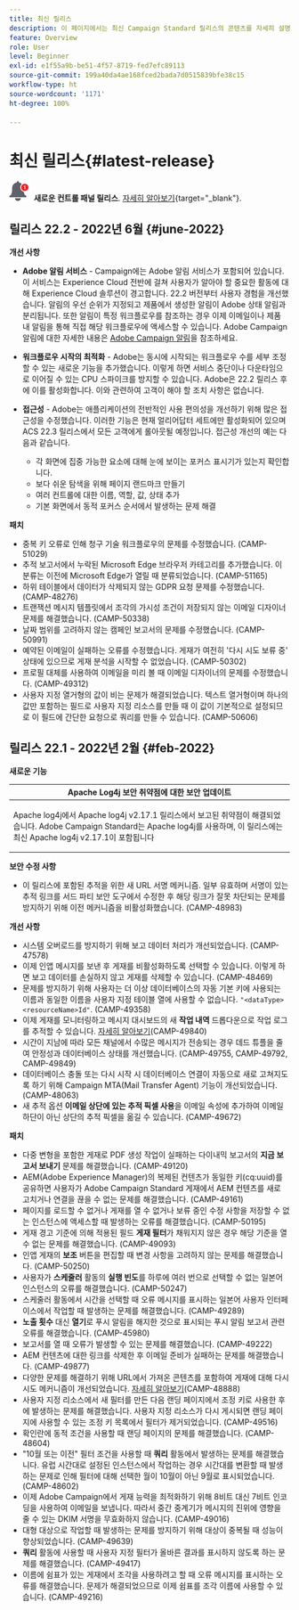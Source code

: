 ```yaml
---
title: 최신 릴리스
description: 이 페이지에서는 최신 Campaign Standard 릴리스의 콘텐츠를 자세히 설명합니다
feature: Overview
role: User
level: Beginner
exl-id: e1f55a9b-be51-4f57-8719-fed7efc89113
source-git-commit: 199a40da4ae168fced2bada7d0515839bfe38c15
workflow-type: ht
source-wordcount: '1171'
ht-degree: 100%

---
```



# 최신 릴리스{#latest-release}

![컨트롤 패널](assets/do-not-localize/cp-icon.png) **새로운 컨트롤 패널 릴리스**. [자세히 알아보기](https://experienceleague.adobe.com/docs/control-panel/using/release-notes.html?lang=ko){target=&quot;_blank&quot;}.


## 릴리스 22.2 - 2022년 6월 {#june-2022}

**개선 사항**

* **Adobe 알림 서비스** - Campaign에는 Adobe 알림 서비스가 포함되어 있습니다. 이 서비스는 Experience Cloud 전반에 걸쳐 사용자가 알아야 할 중요한 활동에 대해 Experience Cloud 솔루션이 경고합니다. 22.2 버전부터 사용자 경험을 개선했습니다. 알림의 우선 순위가 지정되고 제품에서 생성한 알림이 Adobe 상태 알림과 분리됩니다. 또한 알림이 특정 워크플로우를 참조하는 경우 이제 이메일이나 제품 내 알림을 통해 직접 해당 워크플로우에 액세스할 수 있습니다.  Adobe Campaign 알림에 대한 자세한 내용은 [Adobe Campaign 알림](../../administration/using/sending-internal-notifications.md)을 참조하세요.

* **워크플로우 시작의 최적화** - Adobe는 동시에 시작되는 워크플로우 수를 세부 조정할 수 있는 새로운 기능을 추가했습니다. 이렇게 하면 서비스 중단이나 다운타임으로 이어질 수 있는 CPU 스파이크를 방지할 수 있습니다. Adobe은 22.2 릴리스 후에 이를 활성화합니다. 이와 관련하여 고객이 해야 할 조치 사항은 없습니다.

* **접근성** - Adobe는 애플리케이션의 전반적인 사용 편의성을 개선하기 위해 많은 접근성을 수정했습니다. 이러한 기능은 현재 얼리어답터 세트에만 활성화되어 있으며 ACS 22.3 릴리스에서 모든 고객에게 롤아웃될 예정입니다. 접근성 개선의 예는 다음과 같습니다.

   * 각 화면에 집중 가능한 요소에 대해 눈에 보이는 포커스 표시기가 있는지 확인합니다.
   * 보다 쉬운 탐색을 위해 페이지 랜드마크 만들기
   * 여러 컨트롤에 대한 이름, 역할, 값, 상태 추가
   * 기본 화면에서 동적 포커스 순서에서 발생하는 문제 해결


**패치**

* 중복 키 오류로 인해 청구 기술 워크플로우의 문제를 수정했습니다. (CAMP-51029)
* 추적 보고서에서 누락된 Microsoft Edge 브라우저 카테고리를 추가했습니다. 이 분류는 이전에 Microsoft Edge가 열릴 때 분류되었습니다. (CAMP-51165)
* 하위 테이블에서 데이터가 삭제되지 않는 GDPR 요청 문제를 수정했습니다. (CAMP-48276)
* 트랜잭션 메시지 템플릿에서 조각의 가시성 조건이 저장되지 않는 이메일 디자이너 문제를 해결했습니다. (CAMP-50338)
* 날짜 범위를 고려하지 않는 캠페인 보고서의 문제를 수정했습니다. (CAMP-50991)
* 예약된 이메일이 실패하는 오류를 수정했습니다. 게재가 여전히 &#39;다시 시도 보류 중&#39; 상태에 있으므로 게재 분석을 시작할 수 없었습니다. (CAMP-50302)
* 프로필 대체를 사용하여 이메일을 미리 볼 때 이메일 디자이너의 문제를 수정했습니다. (CAMP-49312)
* 사용자 지정 열거형의 값이 비는 문제가 해결되었습니다. 텍스트 열거형이며 하나의 값만 포함하는 필드로 사용자 지정 리소스를 만들 때 이 값이 기본적으로 설정되므로 이 필드에 간단한 요청으로 쿼리를 만들 수 있습니다. (CAMP-50606)



## 릴리스 22.1 - 2022년 2월 {#feb-2022}

**새로운 기능**

<table> 
<thead> 
<tr> 
<th> <strong>Apache Log4j 보안 취약점에 대한 보안 업데이트</strong><br /> </th> 
</tr> 
</thead> 
<tbody> 
<tr> 
<td>
<p>Apache log4j에서 Apache log4j v2.17.1 릴리스에서 보고된 취약점이 해결되었습니다. Adobe Campaign Standard는 Apache log4j를 사용하며, 이 릴리스에는 최신 Apache log4j v2.17.1이 포함됩니다 </p>
</td> 
</tr> 
</tbody> 
</table>

**보안 수정 사항**

* 이 릴리스에 포함된 추적을 위한 새 URL 서명 메커니즘. 일부 유효하며 서명이 있는 추적 링크를 서드 파티 보안 도구에서 수정한 후 해당 링크가 잘못 차단되는 문제를 방지하기 위해 이전 메커니즘을 비활성화했습니다. (CAMP-48983)

**개선 사항**

* 시스템 오버로드를 방지하기 위해 보고 데이터 처리가 개선되었습니다. (CAMP-47578)
* 이제 인앱 메시지를 보낸 후 게재를 비활성화하도록 선택할 수 있습니다. 이렇게 하면 보고 데이터를 손실하지 않고 게재를 삭제할 수 있습니다. (CAMP-48469)
* 문제를 방지하기 위해 사용자는 더 이상 데이터베이스의 자동 기본 키에 사용되는 이름과 동일한 이름을 사용자 지정 테이블 열에 사용할 수 없습니다. `"<dataType><resourceName>Id"`. (CAMP-49358)
* 이제 게재를 모니터링하고 메시지 대시보드의 새 **작업 내역** 드롭다운으로 작업 로그를 추적할 수 있습니다. [자세히 알아보기](../../sending/using/monitoring-a-delivery.md)(CAMP-49840)
* 시간이 지남에 따라 모든 채널에서 수많은 메시지가 전송되는 경우 데드 튜플을 줄여 안정성과 데이터베이스 상태를 개선했습니다. (CAMP-49755, CAMP-49792, CAMP-49849)
* 데이터베이스 충돌 또는 다시 시작 시 데이터베이스 연결이 자동으로 새로 고쳐지도록 하기 위해 Campaign MTA(Mail Transfer Agent) 기능이 개선되었습니다. (CAMP-48063)
* 새 추적 옵션 **이메일 상단에 있는 추적 픽셀 사용**&#x200B;을 이메일 속성에 추가하여 이메일 하단이 아닌 상단의 추적 픽셀을 옮길 수 있습니다. (CAMP-49672)

**패치**

* 다중 변형을 포함한 게재로 PDF 생성 작업이 실패하는 다이내믹 보고서의 **지금 보고서 보내기** 문제를 해결했습니다. (CAMP-49120)
* AEM(Adobe Experience Manager)의 복제된 컨텐츠가 동일한 키(cq:uuid)를 공유하면 사용자가 Adobe Campaign Standard 게재에서 AEM 컨텐츠를 새로 고치거나 연결을 끊을 수 없는 문제를 해결했습니다. (CAMP-49161)
* 페이지를 로드할 수 없거나 게재를 열 수 없거나 보류 중인 수정 사항을 저장할 수 없는 인스턴스에 액세스할 때 발생하는 오류를 해결했습니다. (CAMP-50195)
* 게재 경고 기준에 의해 적용된 필드 **게재 필터**&#x200B;가 채워지지 않은 경우 해당 기준을 열 수 없는 문제를 해결했습니다. (CAMP-49093)
* 인앱 게재의 **보조** 버튼을 편집할 때 변경 사항을 고려하지 않는 문제를 해결했습니다. (CAMP-50250)
* 사용자가 **스케줄러** 활동의 **실행 빈도**&#x200B;를 하루에 여러 번으로 선택할 수 없는 일본어 인스턴스의 오류를 해결했습니다. (CAMP-50247)
* 스케줄러 활동에서 시간을 선택할 때 오류 메시지를 표시하는 일본어 사용자 인터페이스에서 작업할 때 발생하는 문제를 해결했습니다. (CAMP-49289)
* **노출 횟수** 대신 **열기**&#x200B;로 푸시 알림을 해지한 것으로 표시되는 푸시 알림 보고서 관련 오류를 해결했습니다. (CAMP-45980)
* 보고서를 열 때 오류가 발생할 수 있는 문제를 해결했습니다. (CAMP-49222)
* AEM 컨텐츠에 대한 링크를 삭제한 후 이메일 준비가 실패하는 문제를 해결했습니다. (CAMP-49877)
* 다양한 문제를 해결하기 위해 URL에서 가져온 콘텐츠를 포함하여 게재에 대해 다시 시도 메커니즘이 개선되었습니다. [자세히 알아보기](../../designing/using/using-existing-content.md#retrieving-content-from-a-url-automatically-at-preparation-time)(CAMP-48888)
* 사용자 지정 리소스에서 새 필터를 만든 다음 랜딩 페이지에서 조정 키로 사용한 후에 발생하는 문제를 해결했습니다. 사용자 지정 리소스가 다시 게시되면 랜딩 페이지에 사용할 수 있는 조정 키 목록에서 필터가 제거되었습니다. (CAMP-49516)
* 확인란에 동적 조건을 사용할 때 랜딩 페이지의 문제를 해결했습니다. (CAMP-48604)
* &quot;10월 또는 이전&quot; 필터 조건을 사용할 때 **쿼리** 활동에서 발생하는 문제를 해결했습니다. 유럽 시간대로 설정된 인스턴스에서 작업하는 경우 시간대를 변환할 때 발생하는 문제로 인해 필터에 대해 선택한 월이 10월이 아닌 9월로 표시되었습니다. (CAMP-48602)
* 이제 Adobe Campaign에서 게재 능력을 최적화하기 위해 8비트 대신 7비트 인코딩을 사용하여 이메일을 보냅니다. 따라서 중간 중계기가 메시지의 진위에 영향을 줄 수 있는 DKIM 서명을 무효화하지 않습니다. (CAMP-49016)
* 대형 대상으로 작업할 때 발생하는 문제를 방지하기 위해 대상이 중복될 때 성능이 향상되었습니다. (CAMP-49639)
* **쿼리** 활동에 사용할 때 사용자 지정 필터가 올바른 결과를 표시하지 않도록 하는 문제를 해결했습니다. (CAMP-49417)
* 이름에 쉼표가 있는 게재에서 조각을 사용하려고 할 때 오류 메시지를 표시하는 오류를 해결했습니다. 문제가 해결되었으므로 이제 쉼표를 조각 이름에 사용할 수 있습니다. (CAMP-49216)


